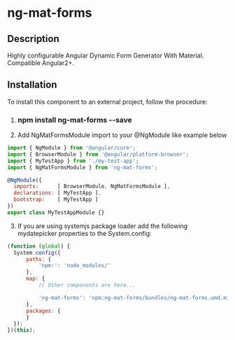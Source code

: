 # ng-mat-forms

## Description

  Highly configurable Angular Dynamic Form Generator With Material. Compatible Angular2+.
  
## Installation

  To install this component to an external project, follow the procedure:
  
  1. ### npm install ng-mat-forms --save
  2. Add NgMatFormsModule import to your @NgModule like example below
    
  ```javascript
  import { NgModule } from '@angular/core';
  import { BrowserModule } from '@angular/platform-browser';
  import { MyTestApp } from './my-test-app';
  import { NgMatFormsModule } from 'ng-mat-forms';

  @NgModule({
    imports:      [ BrowserModule, NgMatFormsModule ],
    declarations: [ MyTestApp ],
    bootstrap:    [ MyTestApp ]
  })
  export class MyTestAppModule {}
  ```
  3. If you are using systemjs package loader add the following mydatepicker properties to the System.config:
  
  ```javascript
 (function (global) {
    System.config({
        paths: {
            'npm:': 'node_modules/'
        },
        map: {
            // Other components are here...

            'ng-mat-forms': 'npm:ng-mat-forms/bundles/ng-mat-forms.umd.min.js'
        },
        packages: {
        }
    });
})(this);
  ```
  


